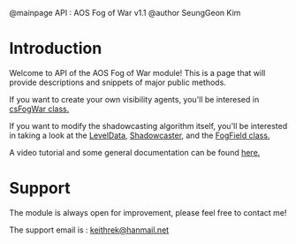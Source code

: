 @mainpage API : AOS Fog of War v1.1
@author SeungGeon Kim

# Introduction

Welcome to API of the AOS Fog of War module!
This is a page that will provide descriptions and snippets of major public methods.

If you want to create your own visibility agents, you'll be interesed in [csFogWar class.](https://fischlworks.github.io/class_fischl_works___fog_war_1_1cs_fog_war.html)

If you want to modify the shadowcasting algorithm itself, you'll be interested in taking a look at the 
[LevelData](https://fischlworks.github.io/class_fischl_works___fog_war_1_1cs_fog_war_1_1_level_data.html),
[Shadowcaster](https://fischlworks.github.io/class_fischl_works___fog_war_1_1_shadowcaster.html), and the 
[FogField class.](https://fischlworks.github.io/class_fischl_works___fog_war_1_1_shadowcaster_1_1_fog_field.html)

A video tutorial and some general documentation can be found [here.](https://nonstop-marigold-de3.notion.site/Docs-AOS-Fog-of-War-v1-0-2d58922e8b4343498bca5ffdc9c97291)

# Support

The module is always open for improvement, please feel free to contact me!

The support email is : keithrek@hanmail.net